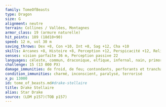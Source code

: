 ```yaml
---
family: TomeOfBeasts
type: Dragon
size: G
alignment: neutre
terrain: Collines / Vallées, Montagnes
armor_class: 19 (armure naturelle)
hit_points: 189 (18d10+90)
speed: 12 m, vol 30 m
saving_throws: Dex +8, Con +10, Int +8, Sag +12, Cha +10
skills: Arcanes +8, Histoire +8, Perception +12, Perspicacité +12, Religion+8
senses: vision parfaite 36 m, Perception passive 22
languages: céleste, commun, draconique, elfique, infernal, nain, primordial
challenge: 15 (13 000 PX)
damage_immunities: de froid, de feu; contondants, perforants et tranchants infligés par des armes non magiques
condition_immunities: charmé, inconscient, paralysé, terrorisé
x_p: 13000
id: tome_of_beasts.md#drake-stellaire
title: Drake Stellaire
alias: Star Drake
source: (LDM p157)(TOB p157)
---
```


